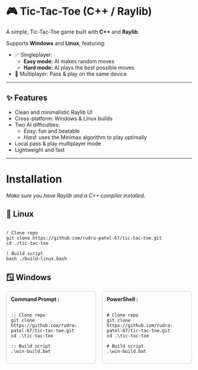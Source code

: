 

# 🎮 Tic-Tac-Toe (C++ / Raylib)

A simple, Tic-Tac-Toe game built with **C++** and **Raylib**.  

Supports **Windows** and **Linux**, featuring:
- ✅ Singleplayer:  
  - **Easy mode:** AI makes random moves
  - **Hard mode:** AI plays the best possible moves
- 👫 Multiplayer: Pass & play on the same device

---

## ✨ Features

- Clean and minimalistic Raylib UI
- Cross-platform: Windows & Linux builds
- Two AI difficulties:
  - *Easy*: fun and beatable
  - *Hard*: uses the Minimax algorithm to play optimally
- Local pass & play multiplayer mode
- Lightweight and fast


---

# Installation

_Make sure you have Raylib and a C++ compiler installed._
<br>
## 🐧 Linux

```

! Clone repo
git clone https://github.com/rudra-patel-67/tic-tac-toe.git
cd ./tic-tac-toe

! Build script
bash ./build-linux.bash
```

## 🪟 Windows

<div style="display: flex; gap: 16px;">

<div style="flex: 1; border: 1px solid #ccc; border-radius: 8px; padding: 12px;">
<b>Command Prompt :</b><br>

```

:: Clone repo
git clone https://github.com/rudra-patel-67/tic-tac-toe.git
cd .\tic-tac-toe

:: Build script
.\win-build.bat
```

</div>

<div style="flex: 1; border: 1px solid #ccc; border-radius: 8px; padding: 12px;">
<b>PowerShell :</b><br>

```

# Clone repo
git clone https://github.com/rudra-patel-67/tic-tac-toe.git
cd .\tic-tac-toe

# Build script
.\win-build.bat
```
</div>

</div>

